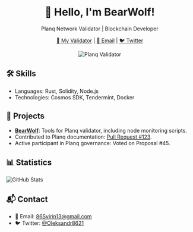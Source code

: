 <div align="center">
  <h1>👋 Hello, I'm BearWolf!</h1>
  <p>Planq Network Validator | Blockchain Developer</p>
  <p>
    <a href="https://explorer.planq.network/validators/plqvaloper1udap37p6q7actrrfgl8m5yq53ghaea4v35z384">🔗 My Validator</a> | 
    <a href="mailto:86Svirin13@gmail.com">📧 Email</a> | 
    <a href="https://x.com/Oleksandr8621">🐦 Twitter</a>
  </p>
  <img src="https://img.shields.io/badge/Planq-Validator-green" alt="Planq Validator">
</div>

## 🛠 Skills
- Languages: Rust, Solidity, Node.js
- Technologies: Cosmos SDK, Tendermint, Docker

## 🌟 Projects
- **[BearWolf](https://github.com/Svirin86/BearWolf)**: Tools for Planq validator, including node monitoring scripts.
- Contributed to Planq documentation: [Pull Request #123](https://github.com/planq-network/planq/pull/123).
- Active participant in Planq governance: Voted on Proposal #45.

## 📊 Statistics
![GitHub Stats](https://github-readme-stats.vercel.app/api?username=Svirin86&show_icons=true&theme=radical)

## 📬 Contact
- 📧 Email: [86Svirin13@gmail.com](mailto:86Svirin13@gmail.com)
- 🐦 Twitter: [@Oleksandr8621](https://x.com/Oleksandr8621)
